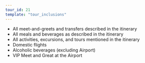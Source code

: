```yaml
---
tour_id: 21
template: "tour_inclusions"
---
```

*   All meet\-and\-greets and transfers described in the itinerary
*   All meals and beverages as described in the itinerary
*   All activities, excursions, and tours mentioned in the itinerary
*   Domestic flights
*   Alcoholic beverages (excluding Airport)
*   VIP Meet and Great at the Airport